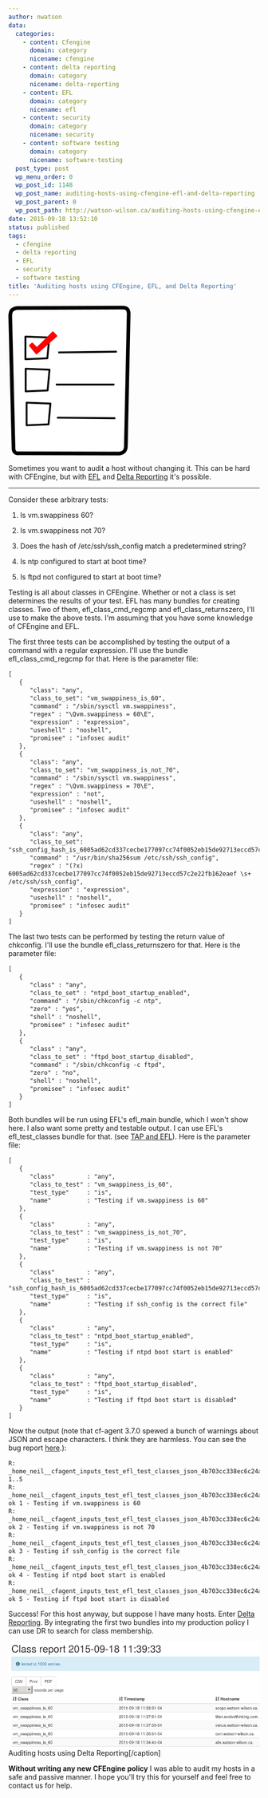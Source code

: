 ```yaml
---
author: nwatson
data:
  categories:
    - content: Cfengine
      domain: category
      nicename: cfengine
    - content: delta reporting
      domain: category
      nicename: delta-reporting
    - content: EFL
      domain: category
      nicename: efl
    - content: security
      domain: category
      nicename: security
    - content: software testing
      domain: category
      nicename: software-testing
  post_type: post
  wp_menu_order: 0
  wp_post_id: 1148
  wp_post_name: auditing-hosts-using-cfengine-efl-and-delta-reporting
  wp_post_parent: 0
  wp_post_path: http://watson-wilson.ca/auditing-hosts-using-cfengine-efl-and-delta-reporting/
date: 2015-09-18 13:52:10
status: published
tags:
  - cfengine
  - delta reporting
  - EFL
  - security
  - software testing
title: 'Auditing hosts using CFEngine, EFL, and Delta Reporting'
---
```

![Clip board](/static/images/Liste-300px.png)

Sometimes you want to audit a host without changing it. This can be
hard with CFEngine, but with [EFL](https://github.com/neilhwatson/evolve_cfengine_freelib)
and [Delta Reporting](https://github.com/neilhwatson/delta_reporting)
it's possible.

---

Consider these arbitrary tests:

  1. Is vm.swappiness 60?

  2. Is vm.swappiness not 70?

  3. Does the hash of /etc/ssh/ssh_config match a predetermined string?

  4. Is ntp configured to start at boot time?

  5. Is ftpd not configured to start at boot time?

Testing is all about classes in CFEngine. Whether or not a class is set
determines the results of your test. EFL has many bundles for creating
classes. Two of them, efl_class_cmd_regcmp and efl_class_returnszero,
I'll use to make the above tests. I'm assuming that you have some
knowledge of CFEngine and EFL.

The first three tests can be accomplished by testing the output of a
command with a regular expression. I'll use the bundle
efl_class_cmd_regcmp for that. Here is the parameter file:

    [
       {
          "class": "any",
          "class_to_set": "vm_swappiness_is_60",
          "command" : "/sbin/sysctl vm.swappiness",
          "regex" : "\Qvm.swappiness = 60\E",
          "expression" : "expression",
          "useshell" : "noshell",
          "promisee" : "infosec audit"
       },
       {
          "class": "any",
          "class_to_set": "vm_swappiness_is_not_70",
          "command" : "/sbin/sysctl vm.swappiness",
          "regex" : "\Qvm.swappiness = 70\E",
          "expression" : "not",
          "useshell" : "noshell",
          "promisee" : "infosec audit"
       },
       {
          "class": "any",
          "class_to_set": "ssh_config_hash_is_6005ad62cd337cecbe177097cc74f0052eb15de92713eccd57c2e22fb162eaef",
          "command" : "/usr/bin/sha256sum /etc/ssh/ssh_config",
          "regex" : "(?x) 6005ad62cd337cecbe177097cc74f0052eb15de92713eccd57c2e22fb162eaef \s+ /etc/ssh/ssh_config",
          "expression" : "expression",
          "useshell" : "noshell",
          "promisee" : "infosec audit"
       }
    ]

The last two tests can be performed by testing the return value of
chkconfig. I'll use the bundle efl_class_returnszero for that. Here is
the parameter file:

    [
       {
          "class" : "any",
          "class_to_set" : "ntpd_boot_startup_enabled",
          "command" : "/sbin/chkconfig -c ntp",
          "zero" : "yes",
          "shell" : "noshell",
          "promisee" : "infosec audit"
       },
       {
          "class" : "any",
          "class_to_set" : "ftpd_boot_startup_disabled",
          "command" : "/sbin/chkconfig -c ftpd",
          "zero" : "no",
          "shell" : "noshell",
          "promisee" : "infosec audit"
       }
    ]

Both bundles will be run using EFL's efl_main bundle, which I won't
show here. I also want some pretty and testable output. I can use EFL's
efl_test_classes bundle for that. (see [TAP and EFL](http://watson-wilson.ca/testing-cfengine-using-efl-tap-and-perl/)).
Here is the parameter file:

    [
       {
          "class"         : "any",
          "class_to_test" : "vm_swappiness_is_60",
          "test_type"     : "is",
          "name"          : "Testing if vm.swappiness is 60"
       },
       {
          "class"         : "any",
          "class_to_test" : "vm_swappiness_is_not_70",
          "test_type"     : "is",
          "name"          : "Testing if vm.swappiness is not 70"
       },
       {
          "class"         : "any",
          "class_to_test" : "ssh_config_hash_is_6005ad62cd337cecbe177097cc74f0052eb15de92713eccd57c2e22fb162eaef", 
          "test_type"     : "is",
          "name"          : "Testing if ssh_config is the correct file"
       },
       {
          "class"         : "any",
          "class_to_test" : "ntpd_boot_startup_enabled",
          "test_type"     : "is",
          "name"          : "Testing if ntpd boot start is enabled"
       },
       {
          "class"         : "any",
          "class_to_test" : "ftpd_boot_startup_disabled",
          "test_type"     : "is",
          "name"          : "Testing if ftpd boot start is disabled"
       }
    ]

Now the output (note that cf-agent 3.7.0 spewed a bunch of warnings
about JSON and escape characters. I think they are harmless. You can
see the bug report [here](https://dev.cfengine.com/issues/7579).):

    R: _home_neil__cfagent_inputs_test_efl_test_classes_json_4b703cc338ec6c24abbc72019bea6929482d0a38
    1..5
    R: _home_neil__cfagent_inputs_test_efl_test_classes_json_4b703cc338ec6c24abbc72019bea6929482d0a38
    ok 1 - Testing if vm.swappiness is 60
    R: _home_neil__cfagent_inputs_test_efl_test_classes_json_4b703cc338ec6c24abbc72019bea6929482d0a38
    ok 2 - Testing if vm.swappiness is not 70
    R: _home_neil__cfagent_inputs_test_efl_test_classes_json_4b703cc338ec6c24abbc72019bea6929482d0a38
    ok 3 - Testing if ssh_config is the correct file
    R: _home_neil__cfagent_inputs_test_efl_test_classes_json_4b703cc338ec6c24abbc72019bea6929482d0a38
    ok 4 - Testing if ntpd boot start is enabled
    R: _home_neil__cfagent_inputs_test_efl_test_classes_json_4b703cc338ec6c24abbc72019bea6929482d0a38
    ok 5 - Testing if ftpd boot start is disabled

Success! For this host anyway, but suppose I have many hosts. Enter [Delta
Reporting](https://github.com/neilhwatson/delta_reporting). By
integrating the first two bundles into my production policy I can use
DR to search for class membership.

![Auditing hosts using Delta Reporting](/static/images/auditing1.png)
Auditing hosts using Delta Reporting[/caption]

**Without writing any new CFEngine policy** I was able to audit my
hosts in a safe and passive manner. I hope you'll try this for yourself
and feel free to contact us for help.
